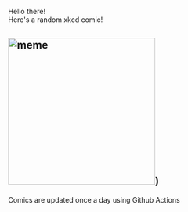 Hello there! <br>Here's a random xkcd comic!<br>
## <img src="https://imgs.xkcd.com/comics/librarians.png" alt="meme" width="300"/>)<br>
Comics are updated once a day using Github Actions